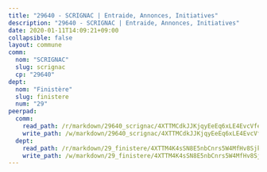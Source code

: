 ```yaml
---
title: "29640 - SCRIGNAC | Entraide, Annonces, Initiatives"
description: "29640 - SCRIGNAC | Entraide, Annonces, Initiatives"
date: 2020-01-11T14:09:21+09:00
collapsible: false
layout: commune
comm:
  nom: "SCRIGNAC"
  slug: scrignac
  cp: "29640"
dept:
  nom: "Finistère"
  slug: finistere
  num: "29"
peerpad:
  comm:
    read_path: /r/markdown/29640_scrignac/4XTTMCdkJJKjqyEeEq6xLE4EvcVfemABTSB9wauarCdHntJ18
    write_path: /w/markdown/29640_scrignac/4XTTMCdkJJKjqyEeEq6xLE4EvcVfemABTSB9wauarCdHntJ18-K3TgTdKKjRKZX8Nnpj7gMwzL115WAAC3HvypFGh7AWhS6MgkfBr5YSaNHmxCDW2wR7o67EqkvNnXZjpXZCG88L7SeNa6qpdkYsBiUqaNyFJtrDbnbzRGYe2eTZWgBYF5UwDTvq7p
  dept:
    read_path: /r/markdown/29_finistere/4XTTM4K4sSN8E5nbCnrs5W4MfHv8SjkZXZkMiZwJKZCUFreuC
    write_path: /w/markdown/29_finistere/4XTTM4K4sSN8E5nbCnrs5W4MfHv8SjkZXZkMiZwJKZCUFreuC-K3TgUmttHvLKDBu5vxQ3oPzTia91UxXiaB3vEFjsHJiDiJD9aQfr6ibvcPa75Eo3oX7ob78s9tVxCKrtPM9bLAmDziVCSFjEgZbp3rqL8Ji8Q5aZhxfTcqkGX75WxHS6TQxtiQQ6
---
```


